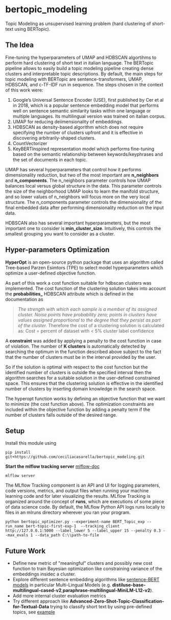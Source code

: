 # bertopic_modeling
Topic Modeling as unsupervised learning problem (hard clustering of short-text using BERTopic).

## The Idea

Fine-tuning the hyperparameters of UMAP and HDBSCAN algortihms to perform hard clustering of short text in italian language.
The BERTopic pipeline allows to easily build a topic modeling pipeline creating dense clusters and interpretable topic descriptions. By default, the main steps for topic modeling with BERTopic are sentence-transformers, UMAP, HDBSCAN, and c-TF-IDF run in sequence. 
The steps chosen in the context of this work were:
  1. Google’s Universal Sentence Encoder (USE), first published by Cer et al in 2018, which is a popular sentence embedding model that performs well on sentence semantic similarity tasks within one language or multiple languages. Its multilingual version was trained on italian corpus.
  2. UMAP for reducing deìimensionality of embeddings.
  3. HDBSCAN as density-based algorithm which does not require specifying the number of clusters upfront and it is effective in discovering arbitrarily-shaped clusters.
  4. CountVectorizer
  5. KeyBERTInspired representation model which performs fine-tuning based on the semantic relationship between keywords/keyphrases and the set of documents in each topic.

UMAP has several hyperparameters that control how it performs dimensionality reduction, but two of the most important are **n_neighbors** and **n_components**. The n_neighbors parameter controls how UMAP balances local versus global structure in the data. This parameter controls the size of the neighborhood UMAP looks to learn the manifold structure, and so lower values of n_neighbors will focus more on the very local structure. The n_components parameter controls the dimensionality of the final embedded data after performing dimensionality reduction on the input data.

HDBSCAN also has several important hyperparameters, but the most important one to consider is **min_cluster_size**. Intuitively, this controls the smallest grouping you want to consider as a cluster. 

## Hyper-parameters Optimization

**HyperOpt** is an open-source python package that uses an algorithm called Tree-based Parzen Esimtors (TPE) to select model hyperparameters which optimize a user-defined objective function.

As part of this work a cost function suitable for hdbscan clusters was implemented. The cost function of the clustering solution takes into account the **probabilities_** HDBSCAN attribute which is defined in the documentation as 
> *The strength with which each sample is a member of its assigned cluster. Noise points have probability zero; points in clusters have values assigned proportional to the degree that they persist as part of the cluster.*
Therefore the cost of a clustering solution is calculated as:
> Cost = percent of dataset with < 5% cluster label confidence

A **constraint** was added by applying a penalty to the cost function in case of violation. The number of **K clusters** is automatically detected by searching the optimum in the function described above subject to the fact that the number of clusters must be in the interval provided by the user.

So if the solution is optimal with respect to the cost function but the identified number of clusters is outside the specified interval then the algorithm searches for a suitable solution in the user-defined constrained space.
This ensures that the clustering solution is effective in the identified number of clusters by inserting domain knowledge in the search space.

The hyperopt function works by defining an objective function that we want to minimize (the cost function above). The optimization constraints are included within the objective function by adding a penalty term if the number of clusters falls outside of the desired range. 

## Setup
Install this module using

`pip install git+https://github.com/ceciliacasarella/bertopic_modeling.git`

**Start the mlflow tracking server** [mlflow-doc]("https://mlflow.org/docs/latest/tracking.html")

`mlflow server`

The MLflow Tracking component is an API and UI for logging parameters, code versions, metrics, and output files when running your machine learning code and for later visualizing the results. 
MLflow Tracking is organized around the concept of **runs**, which are executions of some piece of data science code.
By default, the MLflow Python API logs runs locally to files in an mlruns directory wherever you ran your program.

`python bertopic_optimizer.py --experiment-name BERT_Topic_exp --run_name bert-topic-first-exp-1  --tracking_client http://127.0.0.1:5000 --label_lower 5 --label_upper 15 --penalty 0.3 --max_evals 1 --data_path C:\\path-to-file`

## Future Work

- Define new metric of "meaningful" clusters and possibly new cost function to train Bayesian optimization like constraining variance of the embeddings insidec a cluster.
- Explore different sentence embedding algorithms like [sentence-BERT models](https://www.sbert.net/docs/pretrained_models.html) in particular Multi-Lingual Models (e.g. **distiluse-base-multilingual-cased-v2**,**paraphrase-multilingual-MiniLM-L12-v2**).
- Add more internal cluster evaluation metrics
- Try different approach like **Advanced-Zero-Shot-Topic-Classification-for-Textual-Data** trying to classify short text by using pre-defined topics, see [example](https://github.com/ritikas20/Advanced-Zero-Shot-Topic-Classification-for-Textual-Data/blob/main/Advanced%20Zero-Shot%20Topic%20Classification%20for%20Textual%20Data.ipynb)
